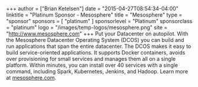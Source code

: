 +++
author = ["Brian Ketelsen"]
date = "2015-04-27T08:54:34-04:00"
linktitle = "Platinum Sponsor - Mesosphere"
title = "Mesosphere"
type = "sponsor"
sponsors = [ "platinum" ] 
sponsorlevel = "Platinum"
sponsorclass = "platinum"
logo = "/images/temp-logos/mesosphere.png"
site = "http://www.mesosphere.com"
+++
Put your Datacenter on autopilot. With the Mesosphere Datacenter Operating System (DCOS) you can build and run applications that span the entire datacenter. The DCOS makes it easy to build service-oriented applications. It supports Docker containers, avoids over provisioning for small services and manages them all on a single platform. Within minutes, you can install over 40 services with a single command, including Spark, Kubernetes, Jenkins, and Hadoop. Learn more at [mesosphere.com](http://mesosphere.com).
